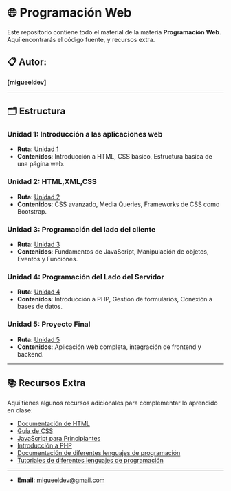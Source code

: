 # 🌐 Programación Web

Este repositorio contiene todo el material de la materia **Programación Web**. Aquí encontrarás el código fuente, y recursos extra.

## 📋 Autor:
**[migueeldev]**  

---

## 🗂 Estructura

### Unidad 1: Introducción a las aplicaciones web
- **Ruta**: [Unidad 1](./unidad-1/)
- **Contenidos**: Introducción a HTML, CSS básico, Estructura básica de una página web.

### Unidad 2: HTML,XML,CSS
- **Ruta**: [Unidad 2](./unidad-2/)
- **Contenidos**: CSS avanzado, Media Queries, Frameworks de CSS como Bootstrap.

### Unidad 3: Programación del lado del cliente
- **Ruta**: [Unidad 3](./unidad-3/)
- **Contenidos**: Fundamentos de JavaScript, Manipulación de objetos, Eventos y Funciones.

### Unidad 4: Programación del Lado del Servidor
- **Ruta**: [Unidad 4](./unidad-4/)
- **Contenidos**: Introducción a PHP, Gestión de formularios, Conexión a bases de datos.

### Unidad 5: Proyecto Final
- **Ruta**: [Unidad 5](./unidad-5/)
- **Contenidos**: Aplicación web completa, integración de frontend y backend.

---

## 📚 Recursos Extra

Aquí tienes algunos recursos adicionales para complementar lo aprendido en clase:

- [Documentación de HTML](https://developer.mozilla.org/es/docs/Web/HTML)
- [Guía de CSS](https://developer.mozilla.org/es/docs/Web/CSS)
- [JavaScript para Principiantes](https://www.javascript.com/learn)
- [Introducción a PHP](https://www.php.net/manual/es/intro-whatis.php)
- [Documentación de diferentes lenguajes de programación](https://devdocs.io/)
- [Tutoriales de diferentes lenguajes de programación](https://www.w3schools.com/)

---

- **Email**: [migueeldev@gmail.com](mailto:migueeldev@gmail.com)
